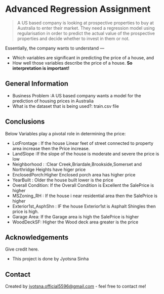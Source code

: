 # Advanced Regression Assignment
> A US based company is looking at prospective properties to buy  at Australia to enter their market. They need a regression model using regularisation 
in order to predict the actual value of the prospective properties and decide whether to invest in them or not.

Essentially, the company wants to understand —
- Which variables are significant in predicting the price of a house, and
- How well those variables describe the price of a house.
**So interpretation is important!**

## General Information
- Business Problem :A US based company wants a model for the prediction of housing prices in Australia 
- What is the dataset that is being used?: train.csv file


## Conclusions

Below Variables play a pivotal role in determining the price:

- LotFrontage : If the house Linear feet of street connected to property area increase then the Price increase.
- LandSlope :If the slope of the house is moderate and severe the price is low
- Neighborhood : :Clear Creek,Briardale,Brookside,Somerset and Northridge Heights have higer price
- EnclosedPorch:Higher Enclosed porch area has higher price
- YearBuilt : Older the house built lower is the price
- Overall Condition: If the Overall Condition is Excellent the SalePrice is higher
- MSZoning_RH : If the house i near residential area then the SalePrice is higher
- Exterior1st_AsphShn : IF the house Exterior1st is Asphalt Shingles then price is high.
- Garage Area: If the Garage area is high the SalePrice is higher
- WoodDeckSF: Higher the Wood deck area greater is the price



## Acknowledgements
Give credit here.
- This project is done by Jyotsna Sinha



## Contact
Created by jyotsna.official5596@gmail.com - feel free to contact me!

